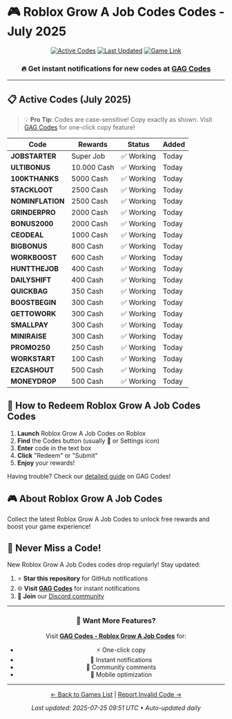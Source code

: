 # 🎮 Roblox Grow A Job Codes Codes - July 2025

<div align="center">

[![Active Codes](https://img.shields.io/badge/Active%20Codes-21-brightgreen)](https://gagcodes.com/roblox/roblox-grow-a-job)
[![Last Updated](https://img.shields.io/badge/Last%20Updated-Today-orange)](https://gagcodes.com/roblox/roblox-grow-a-job)
[![Game Link](https://img.shields.io/badge/Play-Roblox%20Grow%20A%20Job%20Codes-red)](https://www.roblox.com/games/)

### 🔥 **Get instant notifications for new codes at [GAG Codes](https://gagcodes.com/roblox/roblox-grow-a-job)**

</div>

---

## 📋 Active Codes (July 2025)

> 💡 **Pro Tip**: Codes are case-sensitive! Copy exactly as shown. Visit [GAG Codes](https://gagcodes.com/roblox/roblox-grow-a-job) for one-click copy feature!

| Code | Rewards | Status | Added |
|------|---------|--------|-------|
| **JOBSTARTER** | Super Job | ✅ Working | Today |
| **ULTIBONUS** | 10.000 Cash | ✅ Working | Today |
| **100KTHANKS** | 5000 Cash | ✅ Working | Today |
| **STACKLOOT** | 2500 Cash | ✅ Working | Today |
| **NOMINFLATION** | 2500 Cash | ✅ Working | Today |
| **GRINDERPRO** | 2000 Cash | ✅ Working | Today |
| **BONUS2000** | 2000 Cash | ✅ Working | Today |
| **CEODEAL** | 1000 Cash | ✅ Working | Today |
| **BIGBONUS** | 800 Cash | ✅ Working | Today |
| **WORKBOOST** | 600 Cash | ✅ Working | Today |
| **HUNTTHEJOB** | 400 Cash | ✅ Working | Today |
| **DAILYSHIFT** | 400 Cash | ✅ Working | Today |
| **QUICKBAG** | 350 Cash | ✅ Working | Today |
| **BOOSTBEGIN** | 300 Cash | ✅ Working | Today |
| **GETTOWORK** | 300 Cash | ✅ Working | Today |
| **SMALLPAY** | 300 Cash | ✅ Working | Today |
| **MINIRAISE** | 300 Cash | ✅ Working | Today |
| **PROMO250** | 250 Cash | ✅ Working | Today |
| **WORKSTART** | 100 Cash | ✅ Working | Today |
| **EZCASHOUT** | 500 Cash | ✅ Working | Today |
| **MONEYDROP** | 500 Cash | ✅ Working | Today |


## 📖 How to Redeem Roblox Grow A Job Codes Codes

1. **Launch** Roblox Grow A Job Codes on Roblox
2. **Find** the Codes button (usually 🎁 or Settings icon)
3. **Enter** code in the text box
4. **Click** "Redeem" or "Submit"
5. **Enjoy** your rewards!

Having trouble? Check our [detailed guide](https://gagcodes.com/roblox/roblox-grow-a-job#how-to-redeem) on GAG Codes!

## 🎮 About Roblox Grow A Job Codes

Collect the latest Roblox Grow A Job Codes to unlock free rewards and boost your game experience!

## 🔔 Never Miss a Code!

New Roblox Grow A Job Codes codes drop regularly! Stay updated:

1. ⭐ **Star this repository** for GitHub notifications
2. 🌐 **Visit [GAG Codes](https://gagcodes.com/roblox/roblox-grow-a-job)** for instant notifications
3. 💬 **Join** our [Discord community](https://gagcodes.com/discord)

---

<div align="center">

### 🚀 Want More Features?

Visit [**GAG Codes - Roblox Grow A Job Codes**](https://gagcodes.com/roblox/roblox-grow-a-job) for:
- ⚡ One-click copy
- 🔔 Instant notifications  
- 💬 Community comments
- 📱 Mobile optimization

---

[← Back to Games List](README.md) | [Report Invalid Code →](https://github.com/yourusername/roblox-codes-directory/issues)

*Last updated: 2025-07-25 09:51 UTC • Auto-updated daily*

</div>